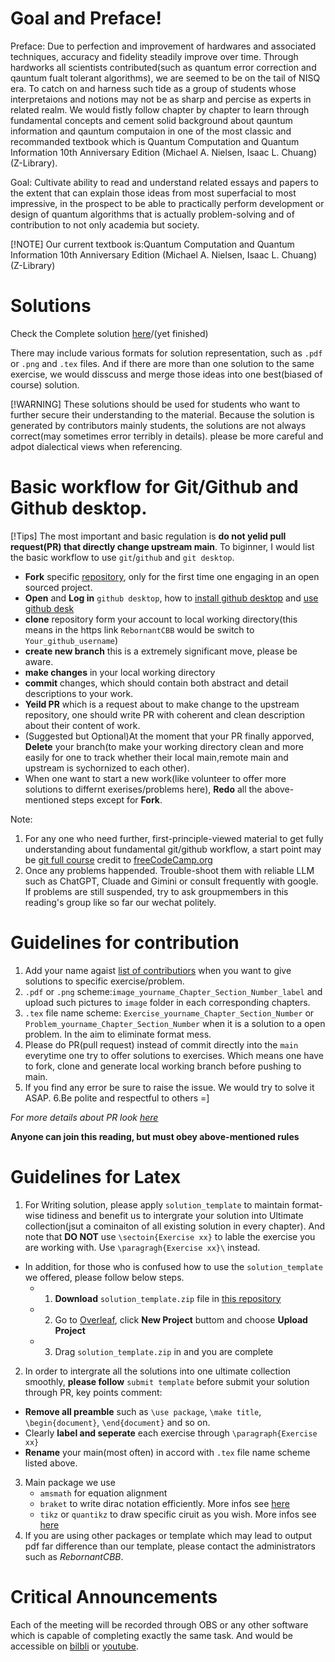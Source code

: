 
# Goal and Preface!

Preface: 
Due to perfection and improvement of hardwares and associated techniques, accuracy and fidelity steadily improve over time. Through hardworks all scientists contributed(such as quantum error correction and qauntum fualt tolerant algorithms), we are seemed to be on the tail of NISQ era. To catch on and harness such tide as a group of students whose interpretaions and notions may not be as sharp and percise as experts in related realm. We would fistly follow chapter by chapter to learn through fundamental concepts and cement solid background about qauntum information and qauntum computaion in one of the most classic and recommanded textbook which is Quantum Computation and Quantum Information 10th Anniversary Edition (Michael A. Nielsen, Isaac L. Chuang) (Z-Library).

Goal:
Cultivate ability to read and understand related essays and papers to the extent that can explain those ideas from most superfacial to most impressive, in the prospect to be able to practically perform development or design of quantum algorithms that is actually problem-solving and of contribution to not only academia but society. 

[!NOTE]
Our current textbook is:Quantum Computation and Quantum Information 10th Anniversary Edition (Michael A. Nielsen, Isaac L. Chuang) (Z-Library)

# Solutions
Check the Complete solution [here]()/(yet finished)

There may include various formats for solution representation, such as `.pdf` or `.png` and `.tex` files. And if there are more than one solution to the same exercise, we would disscuss and merge those ideas into one best(biased of course) solution.

[!WARNING] 
These solutions should be used for students who want to further secure their understanding to the material. Because the solution is generated by  contributors mainly students, the solutions are not always correct(may sometimes error terribly in details). please be more careful and adpot dialectical views when referencing.

# Basic workflow for Git/Github and Github desktop.
   [!Tips]
The most important and basic regulation is **do not yelid pull request(PR) that directly change upstream main**. To biginner, I would list the basic workflow to use `git`/`github` and `git desktop`.
- **Fork** specific [repository](https://github.com/RebornantCBB/QCQI_reading), only for the first time one engaging in an open sourced project.
- **Open** and **Log in** `github desktop`, how to [install github desktop](https://docs.github.com/en/desktop/installing-and-authenticating-to-github-desktop/installing-github-desktop) and [use github desk](https://docs.github.com/en/desktop/overview/getting-started-with-github-desktop) 
- **clone** repository form your account to local working directory(this means in the https link `RebornantCBB` would be switch to `Your_github_username`)
- **create new branch** this is a extremely significant move, please be aware.
- **make changes** in your local working directory
- **commit** changes, which should contain both abstract and detail descriptions to your work.
- **Yeild PR** which is a request about to make change to the upstream repository, one should write PR with coherent and clean description about their content of work. 
- (Suggested but Optional)At the moment that your PR finally apporved, **Delete** your branch(to make your working directory clean and more easily for one to track whether their local main,remote main and upstream is sychornized to each other). 
- When one want to start a new work(like volunteer to offer more solutions to differnt exerises/problems here), **Redo** all the above-mentioned steps except for **Fork**.

Note:
1. For any one who need further, first-principle-viewed material to get fully understanding about fundamental git/github workflow, a start point may be [git full course](https://youtu.be/zTjRZNkhiEU?si=D-whFenNk92ar9wL) credit to [freeCodeCamp.org](https://www.youtube.com/@freecodecamp)
2. Once any problems happended. Trouble-shoot them with reliable LLM such as ChatGPT, Cluade and Gimini or consult frequently with google. If problems are still suspended, try to ask groupmembers in this reading's group like so far our wechat politely. 



# Guidelines for contribution
1. Add your name agaist [list of contributiors](https://docs.google.com/spreadsheets/d/1YBXTFXO4Gu4zAKTO1oMfD4B1ZHaGMmnpUIP1HehfEqA/edit?gid=0#gid=0) when you want to give solutions to specific exercise/problem.
2. `.pdf` or `.png` scheme:`image_yourname_Chapter_Section_Number_label` and upload such pictures to `image` folder in each corresponding chapters.
3. `.tex` file name scheme:  `Exercise_yourname_Chapter_Section_Number` or `Problem_yourname_Chapter_Section_Number` when it is a solution to a open problem. In the aim to eliminate format mess.
4. Please do PR(pull request) instead of commit directly into the `main` everytime one try to offer solutions to exercises. Which means one have to fork, clone and generate local working branch before pushing to main.  
5. If you find any error be sure to raise the issue. We would try to solve it ASAP.
6.Be polite and respectful to others =]

*For more details about PR look [here](https://docs.github.com/en/desktop/working-with-your-remote-repository-on-github-or-github-enterprise/creating-an-issue-or-pull-request-from-github-desktop)*

**Anyone can join this reading, but must obey above-mentioned rules**

# Guidelines for Latex
1. For Writing solution, please apply `solution_template` to maintain format-wise tidiness and benefit us to intergrate your solution into Ultimate collection(jsut a cominaiton of all existing solution in every chapter). And note that **DO NOT** use `\sectoin{Exercise xx}` to lable the exercise you are working with. Use `\paragragh{Exercise xx}\` instead.
  - In addition, for those who is confused how to use the `solution_template` we offered, please follow below steps.
     - 1. **Download** `solution_template.zip` file in [this repository](https://github.com/RebornantCBB/QCQI_reading)
     - 2. Go to [Overleaf](https://www.overleaf.com/), click **New Project** buttom and choose **Upload Project**
     - 3. Drag `solution_template.zip` in and you are complete
2. In order to intergrate all the solutions into one ultimate collection smoothly, **please follow** `submit template` before submit your solution through PR, key points comment:
  - **Remove all preamble** such as `\use package`, `\make title`,  `\begin{document}`, `\end{document}` and so on.
  - Clearly **label and seperate** each exercise through `\paragraph{Exercise xx}`
  - **Rename** your main(most often) in accord with `.tex` file name scheme listed above.
3. Main package we use
   - `amsmath` for equation alignment
   - `braket` to write dirac notation efficiently. More infos see [here](https://ctan.org/tex-archive/macros/latex/contrib/braket?lang=en)
   - `tikz` or `quantikz` to draw specific ciruit as you wish. More infos see [here](https://ctan.org/pkg/quantikz?lang=en)
4. If you are using other packages or template which may lead to output pdf far difference than our template, please contact the administrators such as *RebornantCBB*. 

# Critical Announcements

Each of the meeting will be recorded through OBS or any other software which is capable of completing exactly the same task. And would be accessible on [bilbli]('') or [youtube]('').
 